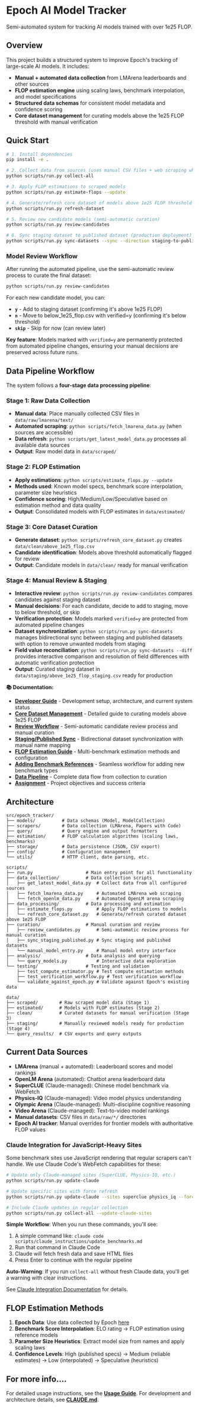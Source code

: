 # Epoch AI Model Tracker

Semi-automated system for tracking AI models trained with over 1e25 FLOP.

## Overview

This project builds a structured system to improve Epoch's tracking of large-scale AI models. It includes:

- **Manual + automated data collection** from LMArena leaderboards and other sources
- **FLOP estimation engine** using scaling laws, benchmark interpolation, and model specifications
- **Structured data schemas** for consistent model metadata and confidence scoring
- **Core dataset management** for curating models above the 1e25 FLOP threshold with manual verification

## Quick Start

```bash
# 1. Install dependencies
pip install -e .

# 2. Collect data from sources (uses manual CSV files + web scraping when available)
python scripts/run.py collect-all

# 3. Apply FLOP estimations to scraped models
python scripts/run.py estimate-flops --update

# 4. Generate/refresh core dataset of models above 1e25 FLOP threshold
python scripts/run.py refresh-dataset

# 5. Review new candidate models (semi-automatic curation)
python scripts/run.py review-candidates

# 6. Sync staging dataset to published dataset (production deployment)  
python scripts/run.py sync-datasets --sync --direction staging-to-published
```

### Model Review Workflow

After running the automated pipeline, use the semi-automatic review process to curate the final dataset:

```bash
python scripts/run.py review-candidates
```

For each new candidate model, you can:
- **`y`** - Add to staging dataset (confirming it's above 1e25 FLOP)
- **`n`** - Move to below_1e25_flop.csv with verified=y (confirming it's below threshold)
- **`skip`** - Skip for now (can review later)

**Key feature**: Models marked with `verified=y` are permanently protected from automated pipeline changes, ensuring your manual decisions are preserved across future runs.

## Data Pipeline Workflow

The system follows a **four-stage data processing pipeline**:

### Stage 1: Raw Data Collection
- **Manual data**: Place manually collected CSV files in `data/raw/lmarena/text/`
- **Automated scraping**: `python scripts/fetch_lmarena_data.py` (when sources are accessible)
- **Data refresh**: `python scripts/get_latest_model_data.py` processes all available data sources
- **Output**: Raw model data in `data/scraped/`

### Stage 2: FLOP Estimation
- **Apply estimations**: `python scripts/estimate_flops.py --update`
- **Methods used**: Known model specs, benchmark score interpolation, parameter size heuristics
- **Confidence scoring**: High/Medium/Low/Speculative based on estimation method and data quality
- **Output**: Consolidated models with FLOP estimates in `data/estimated/`

### Stage 3: Core Dataset Curation
- **Generate dataset**: `python scripts/refresh_core_dataset.py` creates `data/clean/above_1e25_flop.csv`
- **Candidate identification**: Models above threshold automatically flagged for review
- **Output**: Candidate models in `data/clean/` ready for manual verification

### Stage 4: Manual Review & Staging
- **Interactive review**: `python scripts/run.py review-candidates` compares candidates against staging dataset
- **Manual decisions**: For each candidate, decide to add to staging, move to below threshold, or skip
- **Verification protection**: Models marked `verified=y` are protected from automated pipeline changes
- **Dataset synchronization**: `python scripts/run.py sync-datasets` manages bidirectional sync between staging and published datasets with option to remove unwanted models from staging
- **Field value reconciliation**: `python scripts/run.py sync-datasets --diff` provides interactive comparison and resolution of field differences with automatic verification protection
- **Output**: Curated staging dataset in `data/staging/above_1e25_flop_staging.csv` ready for production

**📚 Documentation:**
- **[Developer Guide](CLAUDE.md)** - Development setup, architecture, and current system status
- **[Core Dataset Management](docs/core_dataset_management.md)** - Detailed guide to curating models above 1e25 FLOP
- **[Review Workflow](docs/review_workflow.md)** - Semi-automatic candidate review process and manual curation
- **[Staging/Published Sync](docs/staging_published_sync.md)** - Bidirectional dataset synchronization with manual name mapping
- **[FLOP Estimation Guide](docs/flop_estimation_guide.md)** - Multi-benchmark estimation methods and configuration
- **[Adding Benchmark References](docs/adding_benchmark_references.md)** - Seamless workflow for adding new benchmark types
- **[Data Pipeline](docs/data_pipeline.md)** - Complete data flow from collection to curation
- **[Assignment](Assignment.md)** - Project objectives and success criteria

## Architecture

```
src/epoch_tracker/
├── models/          # Data schemas (Model, ModelCollection)
├── scrapers/        # Data collection (LMArena, Papers with Code)
├── query/           # Query engine and output formatters
├── estimation/      # FLOP calculation algorithms (scaling laws, benchmarks)
├── storage/         # Data persistence (JSON, CSV export)
├── config/          # Configuration management
└── utils/           # HTTP client, date parsing, etc.

scripts/
├── run.py                    # Main entry point for all functionality
├── data_collection/          # Data collection scripts
│   ├── get_latest_model_data.py  # Collect data from all configured sources
│   ├── fetch_lmarena_data.py     # Automated LMArena web scraping  
│   └── fetch_openlm_data.py      # Automated OpenLM arena scraping
├── data_processing/          # Data processing and estimation
│   ├── estimate_flops.py         # Apply FLOP estimations to models
│   └── refresh_core_dataset.py   # Generate/refresh curated dataset above 1e25 FLOP
├── curation/                 # Manual curation and review
│   ├── review_candidates.py      # Semi-automatic review process for manual curation
│   ├── sync_staging_published.py # Sync staging and published datasets
│   └── manual_model_entry.py     # Manual model entry interface
├── analysis/                 # Data analysis and querying
│   └── query_models.py           # Interactive data exploration
└── testing/                  # Testing and validation
    ├── test_compute_estimator.py # Test compute estimation methods
    ├── test_verification_workflow.py # Test verification workflow
    └── validate_against_epoch.py # Validate against Epoch's existing data

data/
├── scraped/        # Raw scraped model data (Stage 1)
├── estimated/      # Models with FLOP estimates (Stage 2)
├── clean/          # Curated datasets for manual verification (Stage 3)
├── staging/        # Manually reviewed models ready for production (Stage 4)
└── query_results/  # CSV exports and query outputs
```

## Current Data Sources

- **LMArena** (manual + automated): Leaderboard scores and model rankings
- **OpenLM Arena** (automated): Chatbot arena leaderboard data
- **SuperCLUE** (Claude-managed): Chinese model benchmark via WebFetch
- **Physics-IQ** (Claude-managed): Video model physics understanding
- **Olympic Arena** (Claude-managed): Multi-discipline cognitive reasoning
- **Video Arena** (Claude-managed): Text-to-video model rankings
- **Manual datasets**: CSV files in `data/raw/*/` directories
- **Epoch AI tracker**: Manual overrides for frontier models with authoritative FLOP values

### Claude Integration for JavaScript-Heavy Sites

Some benchmark sites use JavaScript rendering that regular scrapers can't handle. We use Claude Code's WebFetch capabilities for these:

```bash
# Update only Claude-managed sites (SuperCLUE, Physics-IQ, etc.)
python scripts/run.py update-claude

# Update specific sites with force refresh
python scripts/run.py update-claude --sites superclue physics_iq --force

# Include Claude updates in regular collection
python scripts/run.py collect-all --update-claude-sites
```

**Simple Workflow**: When you run these commands, you'll see:
1. A simple command like: `claude code scripts/claude_instructions/update_benchmarks.md`
2. Run that command in Claude Code
3. Claude will fetch fresh data and save HTML files
4. Press Enter to continue with the regular pipeline

**Auto-Warning**: If you run `collect-all` without fresh Claude data, you'll get a warning with clear instructions.

See [Claude Integration Documentation](docs/claude_integration.md) for details.

## FLOP Estimation Methods

1. **Epoch Data**: Use data collected by Epoch [here](https://epoch.ai/data-insights/models-over-1e25-flop)
2. **Benchmark Score Interpolation**: ELO rating → FLOP estimation using reference models
3. **Parameter Size Heuristics**: Extract model size from names and apply scaling laws
4. **Confidence Levels**: High (published specs) → Medium (reliable estimates) → Low (interpolated) → Speculative (heuristics)

## For more info....

For detailed usage instructions, see the **[Usage Guide](docs/usage.md)**.
For development and architecture details, see **[CLAUDE.md](CLAUDE.md)**.
